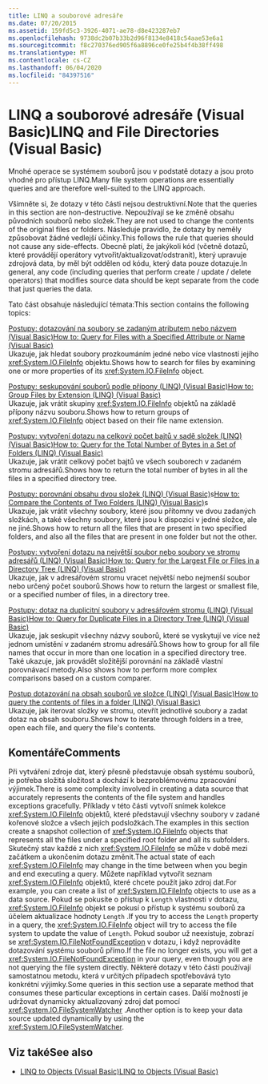 ```yaml
---
title: LINQ a souborové adresáře
ms.date: 07/20/2015
ms.assetid: 159fd5c3-3926-4071-ae78-d8e423287eb7
ms.openlocfilehash: 9738dc2b07b33b2d96f8134e8418c54aae53e6a1
ms.sourcegitcommit: f8c270376ed905f6a8896ce0fe25b4f4b38ff498
ms.translationtype: MT
ms.contentlocale: cs-CZ
ms.lasthandoff: 06/04/2020
ms.locfileid: "84397516"
---
```

# <a name="linq-and-file-directories-visual-basic"></a><span data-ttu-id="1c501-102">LINQ a souborové adresáře (Visual Basic)</span><span class="sxs-lookup"><span data-stu-id="1c501-102">LINQ and File Directories (Visual Basic)</span></span>
<span data-ttu-id="1c501-103">Mnohé operace se systémem souborů jsou v podstatě dotazy a jsou proto vhodné pro přístup LINQ.</span><span class="sxs-lookup"><span data-stu-id="1c501-103">Many file system operations are essentially queries and are therefore well-suited to the LINQ approach.</span></span>  
  
 <span data-ttu-id="1c501-104">Všimněte si, že dotazy v této části nejsou destruktivní.</span><span class="sxs-lookup"><span data-stu-id="1c501-104">Note that the queries in this section are non-destructive.</span></span> <span data-ttu-id="1c501-105">Nepoužívají se ke změně obsahu původních souborů nebo složek.</span><span class="sxs-lookup"><span data-stu-id="1c501-105">They are not used to change the contents of the original files or folders.</span></span> <span data-ttu-id="1c501-106">Následuje pravidlo, že dotazy by neměly způsobovat žádné vedlejší účinky.</span><span class="sxs-lookup"><span data-stu-id="1c501-106">This follows the rule that queries should not cause any side-effects.</span></span> <span data-ttu-id="1c501-107">Obecně platí, že jakýkoli kód (včetně dotazů, které provádějí operátory vytvořit/aktualizovat/odstranit), který upravuje zdrojová data, by měl být oddělen od kódu, který data pouze dotazuje.</span><span class="sxs-lookup"><span data-stu-id="1c501-107">In general, any code (including queries that perform create / update / delete operators) that modifies source data should be kept separate from the code that just queries the data.</span></span>  
  
 <span data-ttu-id="1c501-108">Tato část obsahuje následující témata:</span><span class="sxs-lookup"><span data-stu-id="1c501-108">This section contains the following topics:</span></span>  
  
 [<span data-ttu-id="1c501-109">Postupy: dotazování na soubory se zadaným atributem nebo názvem (Visual Basic)</span><span class="sxs-lookup"><span data-stu-id="1c501-109">How to: Query for Files with a Specified Attribute or Name (Visual Basic)</span></span>](how-to-query-for-files-with-a-specified-attribute-or-name.md)  
 <span data-ttu-id="1c501-110">Ukazuje, jak hledat soubory prozkoumáním jedné nebo více vlastností jejího <xref:System.IO.FileInfo> objektu.</span><span class="sxs-lookup"><span data-stu-id="1c501-110">Shows how to search for files by examining one or more properties of its <xref:System.IO.FileInfo> object.</span></span>  
  
 [<span data-ttu-id="1c501-111">Postupy: seskupování souborů podle přípony (LINQ) (Visual Basic)</span><span class="sxs-lookup"><span data-stu-id="1c501-111">How to: Group Files by Extension (LINQ) (Visual Basic)</span></span>](how-to-group-files-by-extension-linq.md)  
 <span data-ttu-id="1c501-112">Ukazuje, jak vrátit skupiny <xref:System.IO.FileInfo> objektů na základě přípony názvu souboru.</span><span class="sxs-lookup"><span data-stu-id="1c501-112">Shows how to return groups of <xref:System.IO.FileInfo> object based on their file name extension.</span></span>  
  
 [<span data-ttu-id="1c501-113">Postupy: vytvoření dotazu na celkový počet bajtů v sadě složek (LINQ) (Visual Basic)</span><span class="sxs-lookup"><span data-stu-id="1c501-113">How to: Query for the Total Number of Bytes in a Set of Folders (LINQ) (Visual Basic)</span></span>](how-to-query-for-the-total-number-of-bytes-in-a-set-of-folders.md)  
 <span data-ttu-id="1c501-114">Ukazuje, jak vrátit celkový počet bajtů ve všech souborech v zadaném stromu adresářů.</span><span class="sxs-lookup"><span data-stu-id="1c501-114">Shows how to return the total number of bytes in all the files in a specified directory tree.</span></span>  
  
 <span data-ttu-id="1c501-115">[Postupy: porovnání obsahu dvou složek (LINQ) (Visual Basic)](how-to-compare-the-contents-of-two-folders-linq.md)s</span><span class="sxs-lookup"><span data-stu-id="1c501-115">[How to: Compare the Contents of Two Folders (LINQ) (Visual Basic)](how-to-compare-the-contents-of-two-folders-linq.md)s</span></span>  
 <span data-ttu-id="1c501-116">Ukazuje, jak vrátit všechny soubory, které jsou přítomny ve dvou zadaných složkách, a také všechny soubory, které jsou k dispozici v jedné složce, ale ne jiné.</span><span class="sxs-lookup"><span data-stu-id="1c501-116">Shows how to return all the files that are present in two specified folders, and also all the files that are present in one folder but not the other.</span></span>  
  
 [<span data-ttu-id="1c501-117">Postupy: vytvoření dotazu na největší soubor nebo soubory ve stromu adresářů (LINQ) (Visual Basic)</span><span class="sxs-lookup"><span data-stu-id="1c501-117">How to: Query for the Largest File or Files in a Directory Tree (LINQ) (Visual Basic)</span></span>](how-to-query-for-the-largest-file-or-files-in-a-directory-tree.md)  
 <span data-ttu-id="1c501-118">Ukazuje, jak v adresářovém stromu vracet největší nebo nejmenší soubor nebo určený počet souborů.</span><span class="sxs-lookup"><span data-stu-id="1c501-118">Shows how to return the largest or smallest file, or a specified number of files, in a directory tree.</span></span>  
  
 [<span data-ttu-id="1c501-119">Postupy: dotaz na duplicitní soubory v adresářovém stromu (LINQ) (Visual Basic)</span><span class="sxs-lookup"><span data-stu-id="1c501-119">How to: Query for Duplicate Files in a Directory Tree (LINQ) (Visual Basic)</span></span>](how-to-query-for-duplicate-files-in-a-directory-tree-linq.md)  
 <span data-ttu-id="1c501-120">Ukazuje, jak seskupit všechny názvy souborů, které se vyskytují ve více než jednom umístění v zadaném stromu adresářů.</span><span class="sxs-lookup"><span data-stu-id="1c501-120">Shows how to group for all file names that occur in more than one location in a specified directory tree.</span></span> <span data-ttu-id="1c501-121">Také ukazuje, jak provádět složitější porovnání na základě vlastní porovnávací metody.</span><span class="sxs-lookup"><span data-stu-id="1c501-121">Also shows how to perform more complex comparisons based on a custom comparer.</span></span>  
  
 [<span data-ttu-id="1c501-122">Postup dotazování na obsah souborů ve složce (LINQ) (Visual Basic)</span><span class="sxs-lookup"><span data-stu-id="1c501-122">How to query the contents of files in a folder (LINQ) (Visual Basic)</span></span>](how-to-query-the-contents-of-files-in-a-folder-linq.md)  
 <span data-ttu-id="1c501-123">Ukazuje, jak iterovat složky ve stromu, otevřít jednotlivé soubory a zadat dotaz na obsah souboru.</span><span class="sxs-lookup"><span data-stu-id="1c501-123">Shows how to iterate through folders in a tree, open each file, and query the file's contents.</span></span>  
  
## <a name="comments"></a><span data-ttu-id="1c501-124">Komentáře</span><span class="sxs-lookup"><span data-stu-id="1c501-124">Comments</span></span>  
 <span data-ttu-id="1c501-125">Při vytváření zdroje dat, který přesně představuje obsah systému souborů, je potřeba složitá složitost a dochází k bezproblémovému zpracování výjimek.</span><span class="sxs-lookup"><span data-stu-id="1c501-125">There is some complexity involved in creating a data source that accurately represents the contents of the file system and handles exceptions gracefully.</span></span> <span data-ttu-id="1c501-126">Příklady v této části vytvoří snímek kolekce <xref:System.IO.FileInfo> objektů, které představují všechny soubory v zadané kořenové složce a všech jejích podsložkách.</span><span class="sxs-lookup"><span data-stu-id="1c501-126">The examples in this section create a snapshot collection of <xref:System.IO.FileInfo> objects that represents all the files under a specified root folder and all its subfolders.</span></span> <span data-ttu-id="1c501-127">Skutečný stav každé z nich <xref:System.IO.FileInfo> se může v době mezi začátkem a ukončením dotazu změnit.</span><span class="sxs-lookup"><span data-stu-id="1c501-127">The actual state of each <xref:System.IO.FileInfo> may change in the time between when you begin and end executing a query.</span></span> <span data-ttu-id="1c501-128">Můžete například vytvořit seznam <xref:System.IO.FileInfo> objektů, které chcete použít jako zdroj dat.</span><span class="sxs-lookup"><span data-stu-id="1c501-128">For example, you can create a list of <xref:System.IO.FileInfo> objects to use as a data source.</span></span> <span data-ttu-id="1c501-129">Pokud se pokusíte o přístup k `Length` vlastnosti v dotazu, <xref:System.IO.FileInfo> objekt se pokusí o přístup k systému souborů za účelem aktualizace hodnoty `Length` .</span><span class="sxs-lookup"><span data-stu-id="1c501-129">If you try to access the `Length` property in a query, the <xref:System.IO.FileInfo> object will try to access the file system to update the value of `Length`.</span></span> <span data-ttu-id="1c501-130">Pokud soubor už neexistuje, zobrazí se <xref:System.IO.FileNotFoundException> v dotazu, i když neprovádíte dotazování systému souborů přímo.</span><span class="sxs-lookup"><span data-stu-id="1c501-130">If the file no longer exists, you will get a <xref:System.IO.FileNotFoundException> in your query, even though you are not querying the file system directly.</span></span> <span data-ttu-id="1c501-131">Některé dotazy v této části používají samostatnou metodu, která v určitých případech spotřebovává tyto konkrétní výjimky.</span><span class="sxs-lookup"><span data-stu-id="1c501-131">Some queries in this section use a separate method that consumes these particular exceptions in certain cases.</span></span> <span data-ttu-id="1c501-132">Další možností je udržovat dynamicky aktualizovaný zdroj dat pomocí <xref:System.IO.FileSystemWatcher> .</span><span class="sxs-lookup"><span data-stu-id="1c501-132">Another option is to keep your data source updated dynamically by using the <xref:System.IO.FileSystemWatcher>.</span></span>  
  
## <a name="see-also"></a><span data-ttu-id="1c501-133">Viz také</span><span class="sxs-lookup"><span data-stu-id="1c501-133">See also</span></span>

- [<span data-ttu-id="1c501-134">LINQ to Objects (Visual Basic)</span><span class="sxs-lookup"><span data-stu-id="1c501-134">LINQ to Objects (Visual Basic)</span></span>](linq-to-objects.md)
